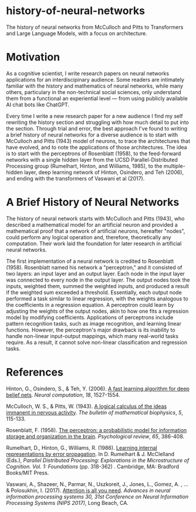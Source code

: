 # history-of-neural-networks
The history of neural networks from McCulloch and Pitts to Transformers and Large Language Models, with a focus on architecture.


# Motivation
As a cognitive scientist, I write research papers on neural networks applications for an interdiscipinary audience. Some readers are intimately familiar with the history and mathematics of neural networks, while many others, particulary in the non-technical social sciences, only understand them from a functional an experiential level ― from using publicly available AI chat bots like ChatGPT.  

Every time I write a new research paper for a new audience I find my self rewriting the history section and struggling with how much detail to put into the section. Through trial and error, the best approach I've found to writing a brief history of neural networks for a diverse audience is to start with McCulloch and Pitts (1943) model of neurons, to trace the architectures that have evolved, and to note the applications of those architectures. The idea is to start with  the perceptrons of Rosenblatt (1958), to the feed-forward networks with a single hidden layer from the UCSD Parallel-Distributed Processing group (Rumelhart, Hinton, and Williams, 1985), to the multiple-hidden layer, deep learning network of Hinton, Osindero, and Teh (2006), and ending with the transformers of Vaswani et al (2017).


# A Brief History of Neural Networks 

The history of neural network starts with McCulloch and Pitts (1943), who described a mathematical model for an artificial neuron and provided a mathematical proof that a network of artificial neurons, hereafter "nodes", could perform any logical operation and, therefore, theoretically any computation. Their work laid the foundation for later research in artificial neural networks. 

The first implementation of a neural network is credited to Rosenblatt (1958). Rosenblatt named his network a "perceptron," and it consisted of two layers: an input layer and an output layer. Each node in the input layer was connected to every node in the output layer. The output nodes took the inputs, weighted them, summed the weighted inputs, and produced a result if the weighted sum exceeded a threshold. Essentially, each output node performed a task similar to linear regression, with the weights analogous to the coefficients in a regression equation. A perceptron could learn by adjusting the weights of the output nodes, akin to how one fits a regression model by modifying coefficients. Applications of perceptrons include pattern recognition tasks, such as image recognition, and learning linear functions. However, the perceptron's major drawback is its inability to handle non-linear input-output mappings, which many real-world tasks require. As a result, it cannot solve non-linear classification and regression tasks.


# References

Hinton, G., Osindero, S., & Teh, Y. (2006). [A fast learning algorithm for deep belief nets](https://github.com/professorf/history-of-neural-networks/blob/master/papers/Hinton-Osindero-Teh-2006.pdf). _Neural computation_, _18_, 1527-1554.

McCulloch, W. S., & Pitts, W. (1943). [A logical calculus of the ideas immanent in nervous activity](https://github.com/professorf/history-of-neural-networks/blob/master/papers/mcculloch-pitts-1943.pdf). _The bulletin of mathematical biophysics_, _5_, 115-133.

Rosenblatt, F. (1958). [The perceptron: a probabilistic model for information storage and organization in the brain](https://github.com/professorf/history-of-neural-networks/blob/master/papers/rosenblatt-1958.pdf). _Psychological review_, _65_, 386-408.

Rumelhart, D., Hinton, G., Williams, R. (1986). [Learning internal representations by error propagation](https://github.com/professorf/history-of-neural-networks/blob/master/papers/Rumelhart-Hinton-Williams-1986.pdf). In D. Rumelhart & J. McClelland (Eds.), _Parallel Distributed Processing: Explorations in the Microstructure of Cognition. Vol. 1: Foundations_ (pp. 318-362) .
Cambridge, MA: Bradford Books/MIT Press.

Vaswani, A., Shazeer, N., Parmar, N., Uszkoreit, J., Jones, L., Gomez, A. , ... & Polosukhin, I. (2017). [Attention is all you need](https://github.com/professorf/history-of-neural-networks/blob/master/papers/vaswani-et-al-2017.pdf). _Advances in neural information processing systems 30, 31st Conference on Neural Information Processing Systems (NIPS 2017)_, Long Beach, CA.

